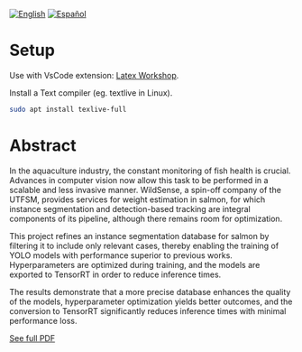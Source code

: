 [![English](https://img.shields.io/badge/lang-English-blue)](docs/readme/README.en.md)
[![Español](https://img.shields.io/badge/lang-Español-green)](docs/readme/README.es.md)

# Setup
Use with VsCode extension: [Latex Workshop](https://marketplace.visualstudio.com/items?itemName=James-Yu.latex-workshop).

Install a Text compiler (eg. textlive in Linux).
```bash
sudo apt install texlive-full
```

# Abstract
In the aquaculture industry, the constant monitoring of fish health is crucial. Advances in computer vision now allow this task to be performed in a scalable and less invasive manner. WildSense, a spin-off company of the UTFSM, provides services for weight estimation in salmon, for which instance segmentation and detection-based tracking are integral components of its pipeline, although there remains room for optimization.

This project refines an instance segmentation database for salmon by filtering it to include only relevant cases, thereby enabling the training of YOLO models with performance superior to previous works. Hyperparameters are optimized during training, and the models are exported to TensorRT in order to reduce inference times.

The results demonstrate that a more precise database enhances the quality of the models, hyperparameter optimization yields better outcomes, and the conversion to TensorRT significantly reduces inference times with minimal performance loss.

[See full PDF](build/main.pdf)

